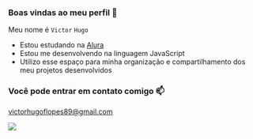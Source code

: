### Boas vindas ao meu perfil 💙

Meu nome é `Victor` `Hugo`

- Estou estudando na [Alura](https://www.alura.com.br)
- Estou me desenvolvendo na linguagem JavaScript
- Utilizo esse espaço para minha organização e compartilhamento dos meu projetos desenvolvidos

### Você pode entrar em contato comigo 📫

victorhugoflopes89@gmail.com

![]([https://tenor.com/pt-BR/view/happy-happy-dog-dog-happiest-dog-super-happy-gif-17885812](https://tenor.com/pt-BR/view/joy-inside-out-disney-dance-dancing-gif-6372795776586553323))
